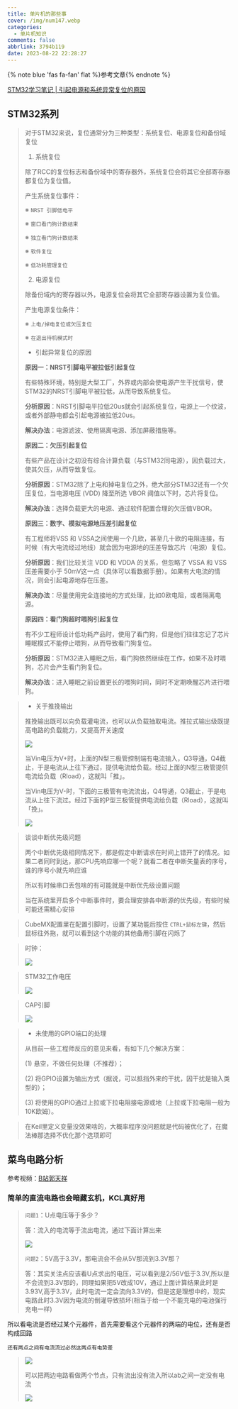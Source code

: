 ```yaml
---
title: 单片机的那些事
cover: /img/num147.webp
categories:
  - 单片机知识
comments: false
abbrlink: 3794b119
date: 2023-08-22 22:28:27
---
```




{% note blue 'fas fa-fan' flat %}参考文章{% endnote %}

 [STM32学习笔记 | 引起电源和系统异常复位的原因](https://shequ.stmicroelectronics.cn/forum.php?mod=viewthread&tid=629393)



## STM32系列

> 对于STM32来说，复位通常分为三种类型：系统复位、电源复位和备份域复位
>
> 1. 系统复位
>
> 除了RCC的复位标志和备份域中的寄存器外，系统复位会将其它全部寄存器都复位为复位值。
>
> 产生系统复位事件：
>
> ※    `NRST 引脚低电平`
>
> ※    `窗口看门狗计数结束`
>
> ※    `独立看门狗计数结束`
>
> ※    `软件复位`
>
> ※    `低功耗管理复位`
>
> 2. 电源复位
>
> 除备份域内的寄存器以外，电源复位会将其它全部寄存器设置为复位值。
>
> 产生电源复位条件：
>
> ※    `上电/掉电复位或欠压复位`
>
> ※    `在退出待机模式时`
>
> - 引起异常复位的原因
>
> **原因一：NRST引脚电平被拉低引起复位**
>
> 有些特殊环境，特别是大型工厂，外界或内部会使电源产生干扰信号，使STM32的NRST引脚电平被拉低，从而导致系统复位。
>
> **分析原因**：NRST引脚电平拉低20us就会引起系统复位，电源上一个纹波，或者外部静电都会引起电源被拉低20us。
>
> **解决办法**：电源滤波、使用隔离电源、添加屏蔽措施等。
>
> **原因二：欠压引起复位**
>
> 有些产品在设计之初没有综合计算负载（与STM32同电源），因负载过大，使其欠压，从而导致复位。
>
> **分析原因**：STM32除了上电和掉电复位之外，绝大部分STM32还有一个欠压复位，当电源电压 (VDD) 降至所选 VBOR 阈值以下时，芯片将复位。
>
> **解决办法**：选择负载更大的电源、通过软件配置合理的欠压值VBOR。
>
> **原因三：数字、模拟电源地压差引起复位**
>
> 有工程师将VSS 和 VSSA之间使用一个几欧，甚至几十欧的电阻连接，有时候（有大电流经过地线）就会因为电源地的压差导致芯片（电源）复位。
>
> **分析原因**：我们比较关注 VDD 和 VDDA 的关系，但忽略了 VSSA 和 VSS 压差需要小于 50mV这一点（具体可以看数据手册）。如果有大电流的情况，则会引起电源地存在压差。
>
> **解决办法**：尽量使用完全连接地的方式处理，比如0欧电阻，或者隔离电源。
>
> **原因四：看门狗超时喂狗引起复位**
>
> 有不少工程师设计低功耗产品时，使用了看门狗，但是他们往往忘记了芯片睡眠模式不能停止喂狗，从而导致看门狗复位。
>
> **分析原因**：STM32进入睡眠之后，看门狗依然继续在工作，如果不及时喂狗，芯片会产生看门狗复位。
>
> **解决办法**：进入睡眠之前设置更长的喂狗时间，同时不定期唤醒芯片进行喂狗。

> - 关于推挽输出
>
> 推挽输出既可以向负载灌电流，也可以从负载抽取电流。推拉式输出级既提高电路的负载能力，又提高开关速度
>
> ![](https://image-1309791158.cos.ap-guangzhou.myqcloud.com/其他/QQ截图20230822224523.webp)
>
> 当Vin电压为V+时，上面的N型三极管控制端有电流输入，Q3导通，Q4截止，于是电流从上往下通过，提供电流给负载。经过上面的N型三极管提供电流给负载（Rload），这就叫「推」。
>
> 当Vin电压为V-时，下面的三极管有电流流出，Q4导通，Q3截止，于是电流从上往下流过。经过下面的P型三极管提供电流给负载（Rload），这就叫「挽」。
>
> ![](https://image-1309791158.cos.ap-guangzhou.myqcloud.com/其他/QQ截图20230822224553.webp)

> 谈谈中断优先级问题
>
> 两个中断优先级相同情况下，都是假定中断请求在时间上错开了的情况。如果二者同时到达，那CPU先响应哪一个呢？就看二者在中断矢量表的序号，谁的序号小就先响应谁
>
> 所以有时候串口丢包啥的有可能就是中断优先级设置问题
>
> 当在系统里开启多个中断事件时，要合理安排各中断源的优先级，有些时候可能还需精心安排

> CubeMX配置里在配置引脚时，设置了某功能后按住 `CTRL+鼠标左键`，然后鼠标往外拖，就可以看到这个功能的其他备用引脚在闪烁了

> 时钟：
>
> ![](https://image-1309791158.cos.ap-guangzhou.myqcloud.com/其他/QQ截图20230823085359.webp)

> STM32工作电压
>
> ![](https://image-1309791158.cos.ap-guangzhou.myqcloud.com/其他/QQ截图20230823090431.webp)

> CAP引脚
>
> ![](https://image-1309791158.cos.ap-guangzhou.myqcloud.com/其他/QQ截图20230823090547.webp)

> - 未使用的GPIO端口的处理
>
> 从目前一些工程师反应的意见来看，有如下几个解决方案：
>
> (1)  悬空，不做任何处理（不推荐）；
>
> (2)  将GPIO设置为输出方式（据说，可以抵挡外来的干扰，因干扰是输入类型的）；
>
> (3)  将使用的GPIO通过上拉或下拉电阻接电源或地（上拉或下拉电阻一般为10K欧姆）。

> 在Keil里定义变量没效果啥的，大概率程序没问题就是代码被优化了，在魔法棒那选择不优化那个选项即可

## 菜鸟电路分析

参考视频：[B站郭天祥](https://www.bilibili.com/video/BV12L411L7QG/?spm_id_from=333.788&vd_source=5fb3f08926cbdbc6d84b3f2bda38c0b1)



### 简单的直流电路也会暗藏玄机，KCL真好用

> `问题1`：U点电压等于多少？
>
> 答：流入的电流等于流出电流，通过下面计算出来
>
> ![](https://image-1309791158.cos.ap-guangzhou.myqcloud.com/其他/QQ截图20230901133050.webp)
>
> `问题2`：5V高于3.3V，那电流会不会从5V那流到3.3V那？
>
> 答：其实关注点应该看U点求出的电压，可以看到是2/56V低于3.3V,所以是不会流到3.3V那的，同理如果把5V改成10V，通过上面计算结果此时是3.93V,高于3.3V，此时电流一定会流向3.3V的，但是这是理想中的，现实电路此时3.3V因为电流的倒灌导致损坏(相当于给一个不能充电的电池强行充电一样)

所以看电流是否经过某个元器件，首先需要看这个元器件的两端的电位，还有是否构成回路

 `还有两点之间有电流流过必然这两点有电势差`

> ![](https://image-1309791158.cos.ap-guangzhou.myqcloud.com/其他/QQ截图20230901135831.webp)
>
> 可以把两边电路看做两个节点，只有流出没有流入所以ab之间一定没有电流
>
> ![](https://image-1309791158.cos.ap-guangzhou.myqcloud.com/其他/QQ截图20230901142226.webp)